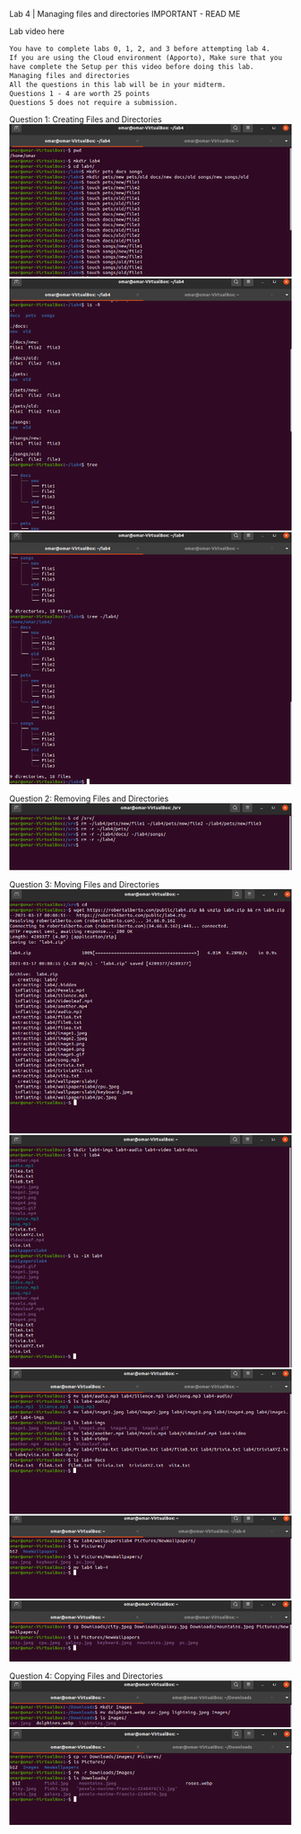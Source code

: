 Lab 4 | Managing files and directories
IMPORTANT - READ ME

Lab video here

    You have to complete labs 0, 1, 2, and 3 before attempting lab 4.
    If you are using the Cloud environment (Apporto), Make sure that you have complete the Setup per this video before doing this lab.
    Managing files and directories
    All the questions in this lab will be in your midterm.
    Questions 1 - 4 are worth 25 points
    Questions 5 does not require a submission.

Question 1: Creating Files and Directories
![image1](../imgs/lab4.1img1.png)
![image2](../imgs/lab4.1img2.png)
![image3](../imgs/lab4.1img3.png)

   

Question 2: Removing Files and Directories
![image4](../imgs/lab4.1img4.png)


Question 3: Moving Files and Directories
![image5](../imgs/lab4.1img5.png)
![image6](../imgs/lab4.1img6.png)
![image7](../imgs/lab4.1img7.png)
![image8](../imgs/lab4.1img8.png)
![image9](../imgs/lab4.1img9.png)

Question 4: Copying Files and Directories
![image10](../imgs/lab4.1img10.png)
![image11](../imgs/lab4.1img11.png)


 
